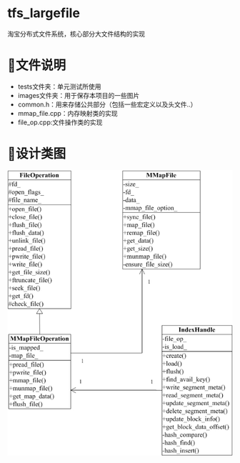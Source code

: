 # tfs_largefile
淘宝分布式文件系统，核心部分大文件结构的实现
# 📂文件说明

- tests文件夹：单元测试所使用
- images文件夹：用于保存本项目的一些图片
- common.h：用来存储公共部分（包括一些宏定义以及头文件..）
- mmap_file.cpp：内存映射类的实现
- file_op.cpp:文件操作类的实现


# 🚀设计类图

![设计类图](images/design_class.png)


